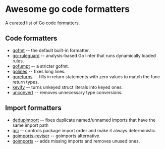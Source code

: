 # Awesome go code formatters

A curated list of [Go](https://golang.org/) code formatters.

## Code formatters

* [gofmt](https://golang.org/cmd/gofmt/) -- the default built-in formatter.
* [go-ruleguard](https://github.com/quasilyte/go-ruleguard) -- analysis-based Go linter that runs dynamically loaded rules.
* [gofumpt](https://github.com/mvdan/gofumpt) -- a stricter gofmt.
* [golines](https://github.com/segmentio/golines) -- fixes long lines.
* [goreturns](https://github.com/sqs/goreturns) -- fills in return statements with zero values to match the func return types.
* [keyify](https://github.com/dominikh/go-tools/tree/master/cmd/keyify) -- turns unkeyed struct literals into keyed ones.
* [unconvert](https://github.com/mdempsky/unconvert) -- removes unnecessary type conversions.

## Import formatters

* [dedupimport](https://github.com/nishanths/dedupimport) -- fixes duplicate named/unnamed imports that have the same import path
* [gci](https://github.com/daixiang0/gci) -- controls package import order and make it always deterministic.
* [goimports-reviser](https://github.com/incu6us/goimports-reviser) -- goimports alternative.
* [goimports](https://pkg.go.dev/golang.org/x/tools/cmd/goimports) -- adds missing imports and removes unused ones.
